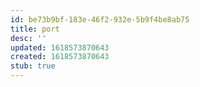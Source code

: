 ```yaml
---
id: be73b9bf-183e-46f2-932e-5b9f4be8ab75
title: port
desc: ''
updated: 1618573870643
created: 1618573870643
stub: true
---
```


